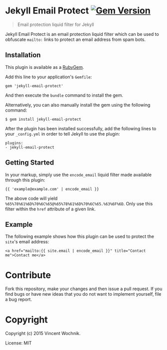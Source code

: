 # Jekyll Email Protect [![Gem Version](https://badge.fury.io/rb/jekyll-email-protect.png)](http://badge.fury.io/rb/jekyll-email-protect)

> Email protection liquid filter for Jekyll

Jekyll Email Protect is an email protection liquid filter which can be used to obfuscate `mailto:` links to protect an email address from spam bots.

## Installation

This plugin is available as a [RubyGem][ruby-gem].

Add this line to your application's `Gemfile`:

```
gem 'jekyll-email-protect'
```

And then execute the `bundle` command to install the gem.

Alternatively, you can also manually install the gem using the following command:

```
$ gem install jekyll-email-protect
```

After the plugin has been installed successfully, add the following lines to your `_config.yml` in order to tell Jekyll to use the plugin:

```
plugins:
- jekyll-email-protect
```

## Getting Started

In your markup, simply use the `encode_email` liquid filter made available through this plugin:

```
{{ 'example@example.com' | encode_email }}
```

The above code will yield `%65%78%61%6D%70%6C%65@%65%78%61%6D%70%6C%65.%63%6F%6D`. Only use this filter within the `href` attribute of a given link.

## Example

The following example shows how this plugin can be used to protect the `site`'s email address:

```
<a href="mailto:{{ site.email | encode_email }}" title="Contact me">Contact me</a>
```

# Contribute

Fork this repository, make your changes and then issue a pull request. If you find bugs or have new ideas that you do not want to implement yourself, file a bug report.

# Copyright

Copyright (c) 2015 Vincent Wochnik.

License: MIT

[ruby-gem]: https://rubygems.org/gems/jekyll-email-protect
